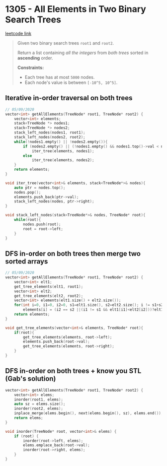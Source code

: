 # 1305 - All Elements in Two Binary Search Trees

[leetcode link](https://leetcode.com/problems/all-elements-in-two-binary-search-trees/)

> Given two binary search trees `root1` and `root2`.
>
> Return a list containing *all the integers* from *both trees* sorted in **ascending** order.
>
> **Constraints:**
>
> - Each tree has at most `5000` nodes.
> - Each node's value is between `[-10^5, 10^5]`.

## Iterative in-order traversal on both trees

```cpp
// 05/09/2020
vector<int> getAllElements(TreeNode* root1, TreeNode* root2) {
    vector<int> elements;
    stack<TreeNode *> nodes1;
    stack<TreeNode *> nodes2;
    stack_left_nodes(nodes1, root1);
    stack_left_nodes(nodes2, root2);
    while(!nodes1.empty() || !nodes2.empty()){
        if (nodes2.empty() || (!nodes1.empty() && nodes1.top()->val < nodes2.top()->val))
            iter_tree(elements, nodes1);
        else 
            iter_tree(elements, nodes2);
    }
    return elements;
}

void iter_tree(vector<int>& elements, stack<TreeNode*>& nodes){
    auto ptr = nodes.top();
    nodes.pop(); 
    elements.push_back(ptr->val);
    stack_left_nodes(nodes, ptr->right);
}

void stack_left_nodes(stack<TreeNode*>& nodes, TreeNode* root){
    while(root){
        nodes.push(root);
        root = root->left;
    }
}
```
## DFS in-order on both trees then merge two sorted arrays

```cpp
// 05/09/2020
vector<int> getAllElements(TreeNode* root1, TreeNode* root2) {
    vector<int> elt1;
    get_tree_elements(elt1, root1);
    vector<int> elt2;
    get_tree_elements(elt2, root2);
    vector<int> elements(elt1.size() + elt2.size());
    for(int i=0, i1=0, i2=0, s1=elt1.size(), s2=elt2.size(); i != s1+s2;++i)
        elements[i] = (i2 == s2 ||(i1 != s1 && elt1[i1]<elt2[i2]))?elt1[i1++]:elt2[i2++];
    return elements;
}

void get_tree_elements(vector<int>& elements, TreeNode* root){
    if(root){
        get_tree_elements(elements, root->left);
        elements.push_back(root->val);
        get_tree_elements(elements, root->right);
    }
}
```
## DFS in-order on both trees + know you STL (Gab's solution)

```cpp
vector<int> getAllElements(TreeNode* root1, TreeNode* root2) {
    vector<int> elems;
    inorder(root1, elems);
    auto sz = elems.size();
    inorder(root2, elems);
    inplace_merge(elems.begin(), next(elems.begin(), sz), elems.end());
    return elems;
}

void inorder(TreeNode* root, vector<int>& elems) {
    if (root) {
        inorder(root->left, elems);
        elems.emplace_back(root->val);
        inorder(root->right, elems);
    }
} 
```